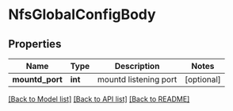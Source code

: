 # NfsGlobalConfigBody

## Properties
Name | Type | Description | Notes
------------ | ------------- | ------------- | -------------
**mountd_port** | **int** | mountd listening port | [optional] 

[[Back to Model list]](../README.md#documentation-for-models) [[Back to API list]](../README.md#documentation-for-api-endpoints) [[Back to README]](../README.md)

